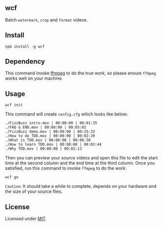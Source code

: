 ## wcf
Batch `watermark`, `crop` and `format` videos.

## Install
```
npm install -g wcf
```

## Dependency
This command invoke [ffmpeg](https://ffmpeg.org/) to do the true work, so please ensure `ffmpeg` works well on your machine.

## Usage
```
wcf init
```
This command will create `config.cfg` which looks like below:
```
./FizzBuzz intro.mov | 00:00:00 | 00:01:35
./FAQ & END.mov | 00:00:00 | 00:05:02
./FizzBuzz demo.mov | 00:00:00 | 00:15:33
./How to do TDD.mov | 00:00:00 | 00:02:39
./What is TDD.mov | 00:00:00 | 00:06:30
./How to learn TDD.mov | 00:00:00 | 00:03:44
./Why TDD.mov | 00:00:00 | 00:02:13
```
Then you can preview your source videos and open this file to edit the start time at the second column and the end time at the third column.
Once you satisfied, run this command to invoke `ffmpeg` to do the work:
```
wcf go
```

`Caution`: It should take a while to complete, depends on your hardware and the size of your source files.

## License
Licensed under [MIT](https://fredwu.mit-license.org/).
